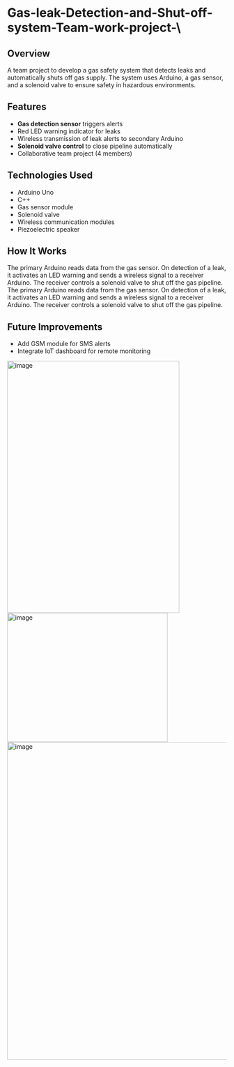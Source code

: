 # Gas-leak-Detection-and-Shut-off-system-Team-work-project-\
## Overview
A team project to develop a gas safety system that detects leaks and automatically shuts off gas supply. The system uses Arduino, a gas sensor, and a solenoid valve to ensure safety in hazardous environments.

## Features
- **Gas detection sensor** triggers alerts  
- Red LED warning indicator for leaks  
- Wireless transmission of leak alerts to secondary Arduino  
- **Solenoid valve control** to close pipeline automatically  
- Collaborative team project (4 members)  

## Technologies Used
- Arduino Uno  
- C++  
- Gas sensor module  
- Solenoid valve  
- Wireless communication modules
- Piezoelectric speaker

## How It Works
The primary Arduino reads data from the gas sensor. On detection of a leak, it activates an LED warning and sends a wireless signal to a receiver Arduino. The receiver controls a solenoid valve to shut off the gas pipeline.
The primary Arduino reads data from the gas sensor. On detection of a leak, it activates an LED warning and sends a wireless signal to a receiver Arduino. The receiver controls a solenoid valve to shut off the gas pipeline.
## Future Improvements
- Add GSM module for SMS alerts  
- Integrate IoT dashboard for remote monitoring
<img width="395" height="578" alt="image" src="https://github.com/user-attachments/assets/5fb9bdf8-f648-450c-b112-35c2d603e542" />

<img width="368" height="296" alt="image" src="https://github.com/user-attachments/assets/776dd30c-3b35-4b22-9909-89a01c762520" />

<img width="975" height="729" alt="image" src="https://github.com/user-attachments/assets/72ea2769-2720-4572-9187-6bf81e4d59f7" />
